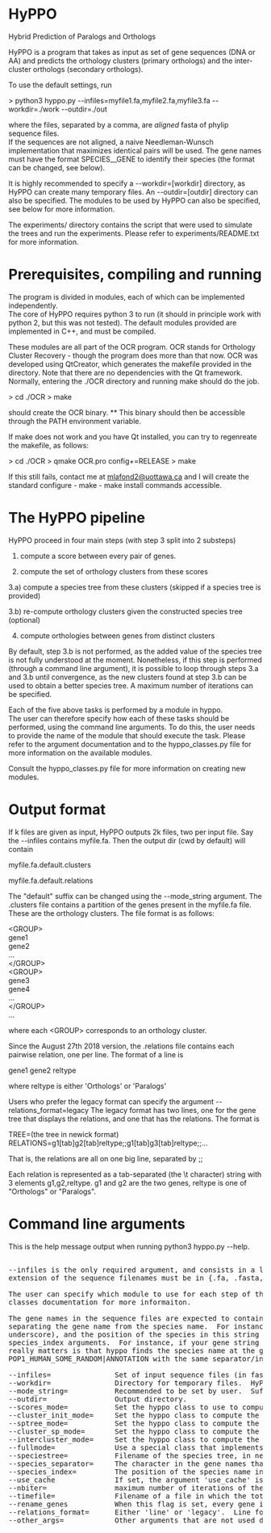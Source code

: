 # HyPPO
Hybrid Prediction of Paralogs and Orthologs

HyPPO is a program that takes as input as set of gene sequences (DNA or AA) and predicts the orthology clusters (primary orthologs) and the inter-cluster orthologs (secondary orthologs).

To use the default settings, run

\> python3 hyppo.py --infiles=myfile1.fa,myfile2.fa,myfile3.fa --workdir=./work --outdir=./out

where the files, separated by a comma, are *aligned* fasta of phylip sequence files.  
If the sequences are not aligned, a naive Needleman-Wunsch implementation that maximizes identical pairs  will be used.
The gene names must have the format SPECIES__GENE to identify their species (the format can be changed, see below).

It is highly recommended to specify a --workdir=[workdir] directory, as HyPPO can create many temporary files.
An --outdir=[outdir] directory can also be specified. 
The modules to be used by HyPPO can also be specified, see below for more information.

The experiments/ directory contains the script that were used to simulate the trees and run the experiments.
Please refer to experiments/README.txt for more information.

# Prerequisites, compiling and running

The program is divided in modules, each of which can be implemented independently.  
The core of HyPPO requires python 3 to run (it should in principle work with python 2, but this was not tested).
The default modules provided are implemented in C++, and must be compiled.

These modules are all part of the OCR program.  OCR stands for Orthology Cluster Recovery - though the program does more than that now.
OCR was developed using QtCreator, which generates the makefile provided in the directory. 
Note that there are no dependencies with the Qt framework.
Normally, entering the ./OCR directory and running make should do the job.

\> cd ./OCR
\> make

should create the OCR binary. 
** This binary should then be accessible through the PATH environment variable.

If make does not work and you have Qt installed, you can try to regenreate the makefile, as follows:

\> cd ./OCR
\> qmake OCR.pro config+=RELEASE
\> make

If this still fails, contact me at mlafond2@uottawa.ca and I will create the standard 
configure - make - make install commands accessible.

# The HyPPO pipeline

HyPPO proceed in four main steps (with step 3 split into 2 substeps)

1) compute a score between every pair of genes.  

2) compute the set of orthology clusters from these scores

3.a) compute a species tree from these clusters (skipped if a species tree is provided)

3.b) re-compute orthology clusters given the constructed species tree (optional)

4) compute orthologies between genes from distinct clusters

By default, step 3.b is not performed, as the added value of the species tree is not fully understood at the moment. 
Nonetheless, if this step is performed (through a command line argument), it is possible to loop 
through steps 3.a and 3.b until convergence, as the new clusters found at step 3.b can be used to obtain a 
better species tree.  A maximum number of iterations can be specified.

Each of the five above tasks is performed by a module in hyppo.  
The user can therefore specify how each of these tasks should be performed, using the command line arguments.
To do this, the user needs to provide the name of the module that should execute the task.
Please refer to the argument documentation and to the hyppo_classes.py file for more information on 
the available modules.



Consult the hyppo_classes.py file for more information on creating new modules.


# Output format

If k files are given as input, HyPPO outputs 2k files, two per input file.
Say the --infiles contains myfile.fa.  Then the output dir (cwd by default) will contain 

myfile.fa.default.clusters

myfile.fa.default.relations

The "default" suffix can be changed using the --mode_string argument. 
The .clusters file contains a partition of the genes present in the myfile.fa file. 
These are the orthology clusters.
The file format is as follows:

\<GROUP\> \
gene1 \
gene2 \
... \
\<\/GROUP\> \
\<GROUP\> \
gene3 \
gene4 \
... \
\<\/GROUP\> \
... 

where each \<GROUP\> corresponds to an orthology cluster.

Since the August 27th 2018 version, the .relations file contains each pairwise relation, one per line.
The format of a line is 

gene1 gene2 reltype

where reltype is either 'Orthologs' or 'Paralogs'



Users who prefer the legacy format can specify the argument --relations_format=legacy
The legacy format has two lines, one for the gene tree that displays the relations, and one that has the relations.
The format is 

TREE=(the tree in newick format) \
RELATIONS=g1[tab]g2[tab]reltype;;g1[tab]g3[tab]reltype;;...

That is, the relations are all on one big line, separated by ;;

Each relation is represented as a tab-separated (the \\t character) string with 3 elements g1,g2,reltype.
g1 and g2 are the two genes, reltype is one of "Orthologs" or "Paralogs".

# Command line arguments

This is the help message output when running python3 hyppo.py --help.

<pre>

--infiles is the only required argument, and consists in a list of sequence filenames.  Currently, fasta and phylip are supported.  The 
extension of the sequence filenames must be in {.fa, .fasta, .fst, .phy, .phylip}

The user can specify which module to use for each step of the pipeline.  Please refer to the argument list below, and to the hyppo 
classes documentation for more informaiton.

The gene names in the sequence files are expected to contain the name of the species that contains them.  There must be a string 
separating the gene name from the species name.  For instance, a gene name could be HUMAN__POP1.  The default separator is '__' (double 
underscore), and the position of the species in this string is 0 by default.  This can be changed using the species_separator and 
species_index arguments.  For instance, if your gene string is POP1_HUMAN, set --species_separator='_' and --species_index=1.  What 
really matters is that hyppo finds the species name at the given index - the rest of the name does not matter.  For instance, 
POP1_HUMAN_SOME_RANDOM|ANNOTATION with the same separator/index will work.

--infiles=               Set of input sequence files (in fasta or phylip format), separated by a comma.  e.g. --infiles=seq1.fa,seq2.fa
--workdir=               Directory for temporary files.  HyPPO will not delete nor cleanup.  Useful for caching long tasks such as alignements.
--mode_string=           Recommended to be set by user.  Suffix of the temporary and out files.  The generated files will have this string preceding the extension.  Helps avoid overwriting files when running different modes.  Default:empty.
--outdir=                Output directory.
--scores_mode=           Set the hyppo class to use to compute pairwise scores.  Default: hyppo_classes.ScoresPctID.  Recommended: hyppo_classes.MAFFTPctID if MAFFT is installed.
--cluster_init_mode=     Set the hyppo class to compute the initial set of clusters (without the species tree).  Default: hyppo_classes.MaxScoreClusterPredictor.
--sptree_mode=           Set the hyppo class to compute the species tree from the clusters.  Default: hyppo_classes.BottomUpSpeciesTreeMaker.
--cluster_sp_mode=       Set the hyppo class to compute the set of clusters using the species tree.  Default: None
--intercluster_mode=     Set the hyppo class to compute the inter cluster relations.  Default: GreedyInterClusterPredictor
--fullmode=              Use a special class that implements all four steps in its own manner.  Not set by default.  If set, overrides all step-specific class specified.  e.g. --fullmode=hyppo_classes.OMAPredictor.
--speciestree=           Filename of the species tree, in newick format, if 'true' species tree is known.  Default: not set.
--species_separator=     The character in the gene names that is used to separate the gene name from the species name.  Default:__ (double-underscore)
--species_index=         The position of the species name in the gene name, after separation by the separator.  Default:0
--use_cache              If set, the argument 'use_cache' is passed to the hyppo classes.  These classes may or may not use it.  Most classes that compute alignements use it to avoid re-computing the alignment.
--nbiter=                maximum number of iterations of the species tree - cluster loop to perform.  Only used if cluster_sp_mode is set.  Default: 10
--timefile=              Filename of a file in which the total time taken is output.  Default: not set
--rename_genes           When this flag is set, every gene in the work dir is renamed uniquely.  We append the index of the gene family to the name of every gene.  Useful if input sequence files have gene names in common.
--relations_format=      Either 'line' or 'legacy'.  Line format has one relation per line, legacy format is explained above.  Default: line
--other_args=            Other arguments that are not used directly, but are sent to each hyppo class.  Refer to the hyppo classes for specific usage.  The format is --other_args=param1=value1;;param2=value2;;param3=value3

</pre>

